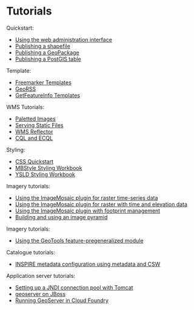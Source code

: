 # Tutorials

Quickstart:

-   [Using the web administration interface](../gettingstarted/web-admin-quickstart/index.md)
-   [Publishing a shapefile](../gettingstarted/shapefile-quickstart/index.md)
-   [Publishing a GeoPackage](../gettingstarted/geopkg-quickstart/index.md)
-   [Publishing a PostGIS table](../gettingstarted/postgis-quickstart/index.md)

Template:

<div class="grid cards" markdown>

-   [Freemarker Templates](freemarker.md)
-   [GeoRSS](georss/georss.md)
-   [GetFeatureInfo Templates](GetFeatureInfo/index.md)

</div>

WMS Tutorials:

<div class="grid cards" markdown>

-   [Paletted Images](palettedimage/palettedimage.md)
-   [Serving Static Files](staticfiles.md)
-   [WMS Reflector](wmsreflector.md)
-   [CQL and ECQL](cql/cql_tutorial.md)

</div>

Styling:

-   [CSS Quickstart](../styling/workshop/css/css.md)
-   [MBStyle Styling Workbook](../styling/workshop/mbstyle/index.md)
-   [YSLD Styling Workbook](../styling/workshop/ysld/index.md)

Imagery tutorials:

<div class="grid cards" markdown>

-   [Using the ImageMosaic plugin for raster time-series data](imagemosaic_timeseries/imagemosaic_timeseries.md)
-   [Using the ImageMosaic plugin for raster with time and elevation data](imagemosaic_timeseries/imagemosaic_time-elevationseries.md)
-   [Using the ImageMosaic plugin with footprint management](imagemosaic_footprint/imagemosaic_footprint.md)
-   [Building and using an image pyramid](imagepyramid/imagepyramid.md)

</div>

Imagery tutorials:

<div class="grid cards" markdown>

-   [Using the GeoTools feature-pregeneralized module](feature-pregeneralized/feature-pregeneralized_tutorial.md)

</div>

Catalogue tutorials:

<div class="grid cards" markdown>

-   [INSPIRE metadata configuration using metadata and CSW](metadata/index.md)

</div>

Application server tutorials:

<div class="grid cards" markdown>

-   [Setting up a JNDI connection pool with Tomcat](tomcat-jndi/tomcat-jndi.md)
-   [geoserver on JBoss](jboss/jboss_tutorial.md)
-   [Running GeoServer in Cloud Foundry](cloud-foundry/run_cf.md)

</div>
